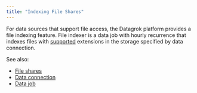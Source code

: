 ```yaml
---
title: "Indexing File Shares"
---
```


For data sources that support file access, the Datagrok platform provides a file indexing feature. File indexer is a
data job with hourly recurrence that indexes files with
[supported](../supported-data-sources.md#supported-file-types) extensions in the storage specified by data connection.

See also:

* [File shares](../connect-a-file-share.md)
* [Data connection](../data-connection.md)
* [Data job](_data-job.md)
